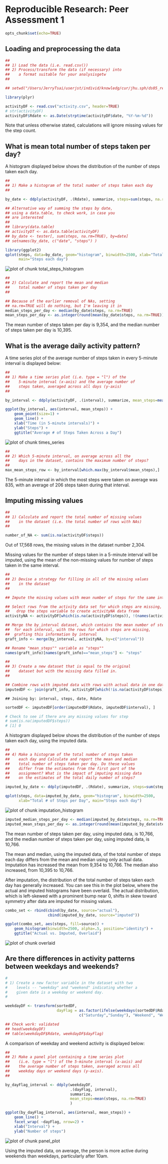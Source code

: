 # Reproducible Research: Peer Assessment 1


```r
opts_chunk$set(echo=TRUE)
```

## Loading and preprocessing the data


```r
##
## 1) Load the data (i.e. read.csv())
## 2) Process/transform the data (if necessary) into 
##    a format suitable for your analysisgetw
##

## setwd("/Users/JerryTsai/userjst/individ/knowledg/cur/jhu.sph/ds05_reproducible/projects/project01/RepData_PeerAssessment1")

library(plyr)

activityDF <- read.csv("activity.csv", header=TRUE)
# str(activityDF)
activityDF$Rdate <- as.Date(strptime(activityDF$date, "%Y-%m-%d"))
```

Note that unless otherwise stated, calculations will ignore missing values for the step count.


## What is mean total number of steps taken per day?

A histogram displayed below shows the distribution of the number of steps taken each day.


```r
##
## 1) Make a histogram of the total number of steps taken each day
##

by_date <- ddply(activityDF, .(Rdate), summarize, steps=sum(steps, na.rm=TRUE))

## Alternative way of summing the steps by date,
## using a data.table, to check work, in case you 
## are interested
##
## library(data.table)
## activityDT <- as.data.table(activityDF)
## by_date <- tester[, sum(steps, na.rm=TRUE), by=date]
## setnames(by_date, c("date", "steps") )

library(ggplot2)
qplot(steps, data=by_date, geom="histogram", binwidth=2500, xlab="Total # of Steps per Day", 
      main="Steps each day")
```

![plot of chunk total_steps_histogram](figure/total_steps_histogram.png) 


```r
##
## 2) Calculate and report the mean and median 
##    total number of steps taken per day
##

## Because of the earlier removal of NAs, setting
## na.rm=TRUE will do nothing, but I'm leaving it in
median_steps_per_day <- median(by_date$steps, na.rm=TRUE)
mean_steps_per_day <- as.integer(round(mean(by_date$steps, na.rm=TRUE)))
```

The mean number of steps taken per day is 9,354, and the median number of steps taken per day is 10,395.  
  

## What is the average daily activity pattern?

A time series plot of the average number of steps taken in every 5-minute interval is displayed below:


```r
##
## 1) Make a time series plot (i.e. type = "l") of the 
##    5-minute interval (x-axis) and the average number of 
##    steps taken, averaged across all days (y-axis)
##

by_interval <- ddply(activityDF, .(interval), summarize, mean_steps=mean(steps, na.rm=TRUE))

ggplot(by_interval, aes(interval, mean_steps)) + 
    geom_point(size=1) + 
    geom_line() + 
    xlab("Time (in 5-minute intervals)") + 
    ylab("Steps") + 
    ggtitle("Average # of Steps Taken Across a Day")
```

![plot of chunk times_series](figure/times_series.png) 


```r
##
## 2) Which 5-minute interval, on average across all the 
##    days in the dataset, contains the maximum number of steps?
##
max_mean_steps_row <- by_interval[which.max(by_interval$mean_steps),]
```

The 5-minute interval in which the most steps were taken on average was 835, with an average of 206 steps taken during that interval.  


## Imputing missing values


```r
##
## 1) Calculate and report the total number of missing values 
##    in the dataset (i.e. the total number of rows with NAs)
##

number_of_NA <- sum(is.na(activityDF$steps))
```

Out of 17,568 rows, the missing values in the dataset number 2,304.

Missing values for the number of steps taken in a 5-minute interval will be imputed, using the mean of the non-missing values for number of steps taken in the same interval.


```r
##
## 2) Devise a strategy for filling in all of the missing values 
##    in the dataset
##

## Impute the missing values with mean number of steps for the same interval

## Select rows from the activity data set for which steps are missing, and
##   drop the steps variable to create activityNA data frame
activityNA <- activityDF[which(is.na(activityDF$steps)), !(names(activityDF) %in% c("steps"))]

## Merge the by_interval dataset, which contains the mean number of steps
##  for each interval, with the rows for which steps are missing, 
##  grafting this information by interval
graft_info <- merge(by_interval, activityNA, by=c("interval"))

## Rename "mean_steps"" variable as "steps""
names(graft_info)[names(graft_info)=="mean_steps"] <- "steps"

##
## 3) Create a new dataset that is equal to the original 
##    dataset but with the missing data filled in.
##

## Combine rows with imputed data with rows with actual data in one data frame
imputedDF <- join(graft_info, activityDF[which(!is.na(activityDF$steps)), ], type="full")
```

```
## Joining by: interval, steps, date, Rdate
```

```r
sortedDF <- imputedDF[order(imputedDF$Rdate, imputedDF$interval), ]

# Check to see if there are any missing values for step
# sum(is.na(imputedDF$steps))
# [1] 0
```

A histogram displayed below shows the distribution of the number of steps taken each day, using the imputed data.


```r
##
## 4) Make a histogram of the total number of steps taken 
##    each day and Calculate and report the mean and median 
##    total number of steps taken per day. Do these values 
##    differ from the estimates from the first part of the 
##    assignment? What is the impact of imputing missing data 
##    on the estimates of the total daily number of steps?

imputed_by_date <- ddply(imputedDF, .(Rdate), summarize, steps=sum(steps, na.rm=TRUE))

qplot(steps, data=imputed_by_date, geom="histogram", binwidth=2500, 
      xlab="Total # of Steps per Day", main="Steps each day")
```

![plot of chunk imputation_histogram](figure/imputation_histogram.png) 

```r
imputed_median_steps_per_day <- median(imputed_by_date$steps, na.rm=TRUE)
imputed_mean_steps_per_day <- as.integer(round(mean(imputed_by_date$steps, na.rm=TRUE)))
```

The mean number of steps taken per day, using imputed data, is 10,766, and the median number of steps taken per day, using imputed data, is 10,766. 
  
The mean and median, using the imputed data, of the total number of steps each day differs from the mean and median using only actual data. Imputation has increased the mean from 9,354 to 10,766. The median also increased, from  10,395 to  10,766.  
  
After imputation, the distribution of the total number of steps taken each day has generally increased. You can see this in the plot below, where the actual and imputed histograms have been overlaid. The actual distribution, which is left-skewed with a prominent bump near 0, shifts in skew toward symmetry after data are imputed for missing values.


```r
combo_set <- rbind(cbind(by_date, source="actual"), 
                   cbind(imputed_by_date, source="imputed"))

ggplot(combo_set, aes(steps, fill=source)) + 
    geom_histogram(binwidth=2500, alpha=.5, position="identity") + 
    ggtitle("Actual vs. Imputed, Overlaid") 
```

![plot of chunk overlaid](figure/overlaid.png) 


## Are there differences in activity patterns between weekdays and weekends?


```r
#
# 1) Create a new factor variable in the dataset with two 
#    levels -- "weekday" and "weekend" indicating whether a 
#    given date is a weekday or weekend day.
#

weekdayDF <- transform(sortedDF, 
                       dayFlag = as.factor(ifelse(weekdays(sortedDF$Rdate) %in% 
                                 c("Saturday","Sunday"), "Weekend", "Weekday")) )

## Check work: validated
## head(weekdayDF)
## table(weekdayDF$Rdate, weekdayDF$dayFlag)
```

A comparison of weekday and weekend activity is displayed below:


```r
##
## 2) Make a panel plot containing a time series plot 
##    (i.e. type = "l") of the 5-minute interval (x-axis) and 
##    the average number of steps taken, averaged across all 
##    weekday days or weekend days (y-axis). 
##

by_dayFlag_interval <- ddply(weekdayDF, 
                             .(dayFlag, interval), 
                             summarize, 
                             mean_steps=mean(steps, na.rm=TRUE)
                             )

ggplot(by_dayFlag_interval, aes(interval, mean_steps)) + 
    geom_line() +
    facet_wrap( ~dayFlag, nrow=2) +
    xlab("Interval") +
    ylab("Number of steps")
```

![plot of chunk panel_plot](figure/panel_plot.png) 

Using the imputed data, on average, the person is more active during weekends than weekdays, particularly after 10am.

